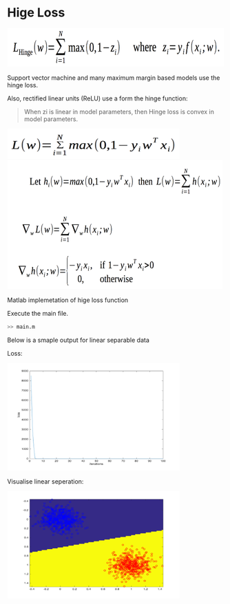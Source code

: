 # Hige Loss 

<img src="math/hg.png" width="700" height="90" />

Support vector machine and many maximum margin based models use the hinge loss.

Also, rectified linear units (ReLU) use a form the hinge function:
> When zi is linear in model parameters, then Hinge loss is convex in model parameters.

<img src="math/hg2.png" width="400" height="70" />

<img src="math/subg.png" width="500" height="300" />


Matlab implemetation of hige loss function

Execute the main file. 
```sh
>> main.m
```

Below is a smaple output for linear separable data


Loss:


<img src="loss.png" width="400" height="250" />

Visualise linear seperation:


<img src="vs.png" width="400" height="250" />
